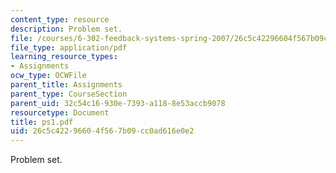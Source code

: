 ```yaml
---
content_type: resource
description: Problem set.
file: /courses/6-302-feedback-systems-spring-2007/26c5c42296604f567b09cc0ad616e0e2_ps1.pdf
file_type: application/pdf
learning_resource_types:
- Assignments
ocw_type: OCWFile
parent_title: Assignments
parent_type: CourseSection
parent_uid: 32c54c16-930e-7393-a118-8e53accb9078
resourcetype: Document
title: ps1.pdf
uid: 26c5c422-9660-4f56-7b09-cc0ad616e0e2
---
```

Problem set.

